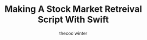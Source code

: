 ---
layout: post
title: Making A Stock Market Retreival Script With Swift
hide_title: false
tags: [Swift, UIKit]
excerpt: Building a simple script to grab data from Alphavantage and store it in a SQLite database.
author: thecoolwinter
published: false
sitemap:
  lastmod: 2020-05-02
categories: how-tos
---